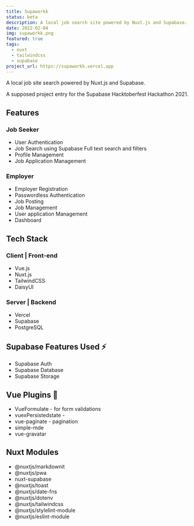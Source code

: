 ```yaml
---
title: Supaworkk
status: beta
description: A local job search site powered by Nuxt.js and Supabase.
date: 2022-02-04
img: supaworkk.png
featured: true
tags:
  - nuxt
  - tailwindcss
  - supabase
project_url: https://supaworkk.vercel.app
---
```


A local job site search powered by Nuxt.js and Supabase.

A supposed project entry for the Supabase Hacktoberfest Hackathon 2021.

## Features

### Job Seeker

- User Authentication
- Job Search using Supabase Full text search and filters
- Profile Management
- Job Application Management

### Employer

- Employer Registration
- Passwordless Authentication
- Job Posting
- Job Management
- User application Management
- Dashboard

## Tech Stack

### Client | Front-end

- Vue.js
- Nuxt.js
- TailwindCSS
- DaisyUI

### Server | Backend

- Vercel
- Supabase
- PostgreSQL

## Supabase Features Used ⚡

- Supabase Auth
- Supabase Database
- Supabase Storage

## Vue Plugins 🔌

- VueFormulate - for form validations
- vuexPersistedstate -
- vue-paginate - pagination
- simple-mde
- vue-gravatar

## Nuxt Modules

- @nuxtjs/markdownit
- @nuxtjs/pwa
- nuxt-supabase
- @nuxtjs/toast
- @nuxtjs/date-fns
- @nuxtjs/dotenv
- @nuxtjs/tailwindcss
- @nuxtjs/stylelint-module
- @nuxtjs/eslint-module
